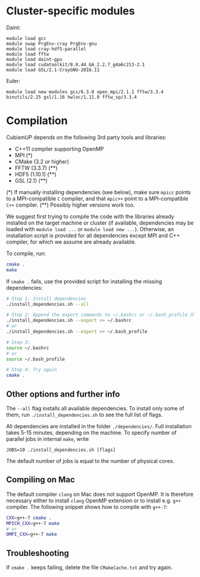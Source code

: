 # Cluster-specific modules

Daint:
```shell
module load gcc
module swap PrgEnv-cray PrgEnv-gnu
module load cray-hdf5-parallel
module load fftw
module load daint-gpu
module load cudatoolkit/8.0.44_GA_2.2.7_g4a6c213-2.1
module load GSL/2.1-CrayGNU-2016.11
```

Euler:
```shell
module load new modules gcc/6.3.0 open_mpi/2.1.1 fftw/3.3.4 binutils/2.25 gsl/1.16 hwloc/1.11.0 fftw_sp/3.3.4
```

# Compilation

CubismUP depends on the following 3rd party tools and libraries:

  - C++11 compiler supporting OpenMP
  - MPI (*)
  - CMake (3.2 or higher)
  - FFTW (3.3.7) (**)
  - HDF5 (1.10.1) (**)
  - GSL (2.1) (**)

(*) If manually installing dependencies (see below), make sure `mpicc` points to a MPI-compatible `C` compiler, and that `mpic++` point to a MPI-compatible `C++` compiler.
(**) Possibly higher versions work too.

We suggest first trying to compile the code with the libraries already installed on the target machine or cluster
(if available, dependencies may be loaded with `module load ...` or `module load new ...`).
Otherwise, an installation script is provided for all dependencies except MPI and C++ compiler, for which we assume are already available.

To compile, run:
```bash
cmake .
make
```

If `cmake .` fails, use the provided script for installing the missing dependencies:
```bash
# Step 1: Install dependencies
./install_dependencies.sh --all

# Step 2: Append the export commands to ~/.bashrc or ~/.bash_profile (Mac):
./install_dependencies.sh --export >> ~/.bashrc
# or
./install_dependencies.sh --export >> ~/.bash_profile

# Step 3:
source ~/.bashrc
# or
source ~/.bash_profile

# Step 4: Try again
cmake .
```


## Other options and further info

The `--all` flag installs all available dependencies. To install only some of them, run `./install_dependencies.sh` to see the full list of flags.

All dependencies are installed in the folder `./dependencies/`.
Full installation takes 5-15 minutes, depending on the machine.
To specify number of parallel jobs in internal `make`, write
```
JOBS=10 ./install_dependencies.sh [flags]
```
The default number of jobs is equal to the number of physical cores.


## Compiling on Mac

The default compiler `clang` on Mac does not support OpenMP. It is therefore necessary either to install `clang` OpenMP extension or to install e.g. `g++` compiler. The following snippet shows how to compile with `g++-7`:
```bash
CXX=g++-7 cmake .
MPICH_CXX=g++-7 make
# or
OMPI_CXX=g++-7 make
```


## Troubleshooting

If `cmake .` keeps failing, delete the file `CMakeCache.txt` and try again.
